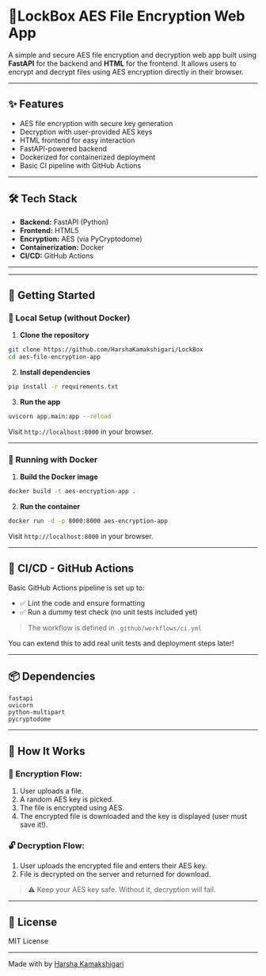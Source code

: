
# 🔐LockBox AES File Encryption Web App

A simple and secure AES file encryption and decryption web app built using **FastAPI** for the backend and **HTML** for the frontend. It allows users to encrypt and decrypt files using AES encryption directly in their browser.

---

## ✨ Features

- AES file encryption with secure key generation
- Decryption with user-provided AES keys
- HTML frontend for easy interaction
- FastAPI-powered backend
- Dockerized for containerized deployment
- Basic CI pipeline with GitHub Actions

---

## 🛠 Tech Stack

- **Backend:** FastAPI (Python)
- **Frontend:** HTML5 
- **Encryption:** AES (via PyCryptodome)
- **Containerization:** Docker
- **CI/CD:** GitHub Actions

---



---

## 🚀 Getting Started

### 🔧 Local Setup (without Docker)

1. **Clone the repository**

```bash
git clone https://github.com/HarshaKamakshigari/LockBox
cd aes-file-encryption-app
```

2. **Install dependencies**

```bash
pip install -r requirements.txt
```

3. **Run the app**

```bash
uvicorn app.main:app --reload
```

Visit `http://localhost:8000` in your browser.

---

### 🐳 Running with Docker

1. **Build the Docker image**

```bash
docker build -t aes-encryption-app .
```

2. **Run the container**

```bash
docker run -d -p 8000:8000 aes-encryption-app
```

Visit `http://localhost:8000` in your browser.

---

## 🧪 CI/CD - GitHub Actions

Basic GitHub Actions pipeline is set up to:

- ✅ Lint the code and ensure formatting
- ✅ Run a dummy test check (no unit tests included yet)

> The workflow is defined in `.github/workflows/ci.yml`

You can extend this to add real unit tests and deployment steps later!

---

## 📦 Dependencies

```
fastapi
uvicorn
python-multipart
pycryptodome
```

---

## 🧠 How It Works

### 🔐 Encryption Flow:

1. User uploads a file.
2. A random AES key is picked.
3. The file is encrypted using AES.
4. The encrypted file is downloaded and the key is displayed (user must save it!).

### 🔓 Decryption Flow:

1. User uploads the encrypted file and enters their AES key.
2. File is decrypted on the server and returned for download.

> ⚠️ Keep your AES key safe. Without it, decryption will fail.

---


## 📜 License

MIT License

---

Made with by [Harsha Kamakshigari]([https://github.com/HarshaKamakshigari])
